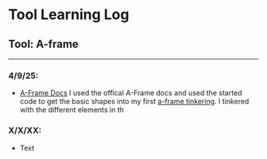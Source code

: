 # Tool Learning Log

## Tool: **A-frame**

---

### 4/9/25:
* [A-Frame Docs](https://aframe.io/docs/1.7.0/introduction/)
I used the offical A-Frame docs and used the started code to get the basic shapes into my first [a-frame tinkering](aframe-tinkering-1.html). I tinkered with the different elements in th
### X/X/XX:
* Text


<!--
* Links you used today (websites, videos, etc)
* Things you tried, progress you made, etc
* Challenges, a-ha moments, etc
* Questions you still have
* What you're going to try next
-->
